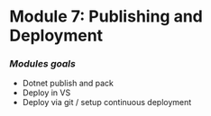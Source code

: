 # Module 7: Publishing and Deployment 

### *Modules goals*

- Dotnet publish and pack
- Deploy in VS 
- Deploy via git /  setup continuous deployment 
